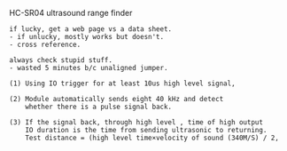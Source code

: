 HC-SR04 ultrasound range finder

    if lucky, get a web page vs a data sheet.
	- if unlucky, mostly works but doesn't.
	- cross reference.

    always check stupid stuff.
	- wasted 5 minutes b/c unaligned jumper.

	(1) Using IO trigger for at least 10us high level signal,

	(2) Module automatically sends eight 40 kHz and detect
	    whether there is a pulse signal back.  

	(3) If the signal back, through high level , time of high output
	    IO duration is the time from sending ultrasonic to returning.
	    Test distance = (high level time×velocity of sound (340M/S) / 2,
